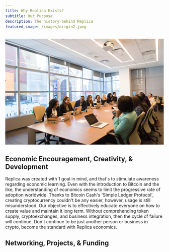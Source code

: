 ```yaml
---
title: Why Replica Exists?
subtitle: Our Purpose
description: The history behind Replica
featured_image: /images/origin2.jpeg
---
```



![](../images/meeting.jpg)


## Economic Encouragement, Creativity, & Development

Replica was created with 1 goal in mind, and that's to stimulate awareness regarding economic learning. Even with the introduction to Bitcoin and the like, the understanding of economics seems to limit the progressive rate of adoption worldwide. Thanks to Bitcoin Cash's 'Simple Ledger Protocol', creating cryptocurrency couldn't be any easier, however, usage is still misunderstood. Our objective is to effectively educate everyone on how to create value and maintain it long term. Without comprehending token supply, cryptoexchanges, and business integration, then the cycle of failure will continue. Don't continue to be just another person or business in crypto, become the standard with Replica economics. 

## Networking, Projects, & Funding



